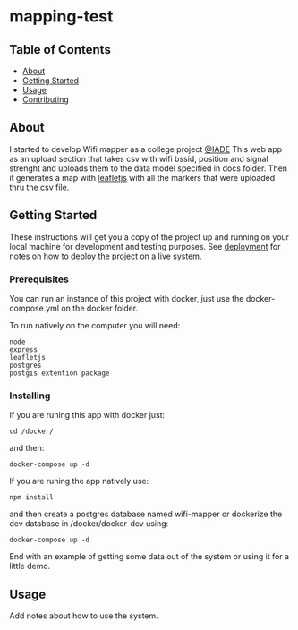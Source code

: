 # mapping-test

## Table of Contents

- [About](#about)
- [Getting Started](#getting_started)
- [Usage](#usage)
- [Contributing](../CONTRIBUTING.md)

## About <a name = "about"></a>

I started to develop Wifi mapper as a college project [@IADE](https://www.iade.europeia.pt/)
This web app as an upload section that takes csv with wifi bssid, position and signal strenght and uploads them to the data model
specified in docs folder.
Then it generates a map with [leafletjs](https://leafletjs.com/) with all the markers that were uploaded thru the csv file.


## Getting Started <a name = "getting_started"></a>

These instructions will get you a copy of the project up and running on your local machine for development and testing purposes. See [deployment](#deployment) for notes on how to deploy the project on a live system.

### Prerequisites
You can run an instance of this project with docker, just use the docker-compose.yml on the docker folder.

To run natively on the computer you will need:
```
node
express
leafletjs
postgres
postgis extention package
```

### Installing

If you are runing this app with docker just:

```
cd /docker/
```
and then:
```
docker-compose up -d
```

If you are runing the app natively use:

```
npm install
```
and then create a postgres database named wifi-mapper
or
dockerize the dev database in /docker/docker-dev using:
```
docker-compose up -d
```


End with an example of getting some data out of the system or using it for a little demo.

## Usage <a name = "usage"></a>

Add notes about how to use the system.
